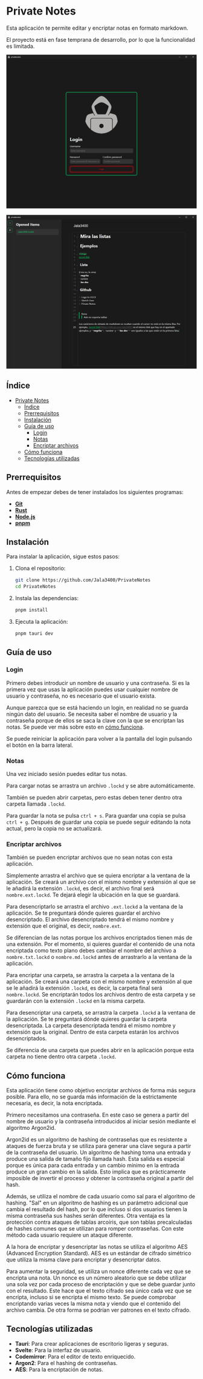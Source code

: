 # Private Notes

Esta aplicación te permite editar y encriptar notas en formato markdown.

El proyecto está en fase temprana de desarrollo, por lo que la funcionalidad es limitada.

![Private Notes login](./assets/login.png)

![Private Notes editor](./assets/editor.png)

## Índice

- [Private Notes](#private-notes)
  - [Índice](#índice)
  - [Prerrequisitos](#prerrequisitos)
  - [Instalación](#instalación)
  - [Guía de uso](#guía-de-uso)
    - [Login](#login)
    - [Notas](#notas)
    - [Encriptar archivos](#encriptar-archivos)
  - [Cómo funciona](#cómo-funciona)
  - [Tecnologías utilizadas](#tecnologías-utilizadas)

## Prerrequisitos

Antes de empezar debes de tener instalados los siguientes programas:

- [**Git**](https://git-scm.com/)
- [**Rust**](https://www.rust-lang.org/)
- [**Node.js**](https://nodejs.org/)
- [**pnpm**](https://pnpm.io/)

## Instalación

Para instalar la aplicación, sigue estos pasos:

1. Clona el repositorio:

   ```bash
   git clone https://github.com/Jala3400/PrivateNotes
   cd PrivateNotes
    ```

2. Instala las dependencias:

   ```bash
   pnpm install
   ```

3. Ejecuta la aplicación:

   ```bash
   pnpm tauri dev
   ```

## Guía de uso

### Login

Primero debes introducir un nombre de usuario y una contraseña. Si es la primera vez que usas la aplicación puedes usar cualquier nombre de usuario y contraseña, no es necesario que el usuario exista.

Aunque parezca que se está haciendo un login, en realidad no se guarda ningún dato del usuario. Se necesita saber el nombre de usuario y la contraseña porque de ellos se saca la clave con la que se encriptan las notas. Se puede ver más sobre esto en [cómo funciona](#cómo-funciona).

Se puede reiniciar la aplicación para volver a la pantalla del login pulsando el botón en la barra lateral.

### Notas

Una vez iniciado sesión puedes editar tus notas.

Para cargar notas se arrastra un archivo `.lockd` y se abre automáticamente.

También se pueden abrir carpetas, pero estas deben tener dentro otra carpeta llamada `.lockd`.

Para guardar la nota se pulsa `ctrl + s`.
Para guardar una copia se pulsa `ctrl + g`. Después de guardar una copia se puede seguir editando la nota actual, pero la copia no se actualizará.

### Encriptar archivos

También se pueden encriptar archivos que no sean notas con esta aplicación.

Simplemente arrastra el archivo que se quiera encriptar a la ventana de la aplicación. Se creará un archivo con el mismo nombre y extensión al que se le añadirá la extensión `.lockd`, es decir, el archivo final será `nombre.ext.lockd`. Te dejará elegir la ubicación en la que se guardará.

Para desencriptarlo se arrastra el archivo `.ext.lockd` a la ventana de la aplicación. Se te preguntará dónde quieres guardar el archivo desencriptado. El archivo desencriptado tendrá el mismo nombre y extensión que el original, es decir, `nombre.ext`.

Se diferencian de las notas porque los archivos encriptados tienen más de una extensión. Por el momento, si quieres guardar el contenido de una nota encriptada como texto plano debes cambiar el nombre del archivo a `nombre.txt.lockd` o `nombre.md.lockd` antes de arrastrarlo a la ventana de la aplicación.

Para encriptar una carpeta, se arrastra la carpeta a la ventana de la aplicación. Se creará una carpeta con el mismo nombre y extensión al que se le añadirá la extensión `.lockd`, es decir, la carpeta final será `nombre.lockd`. Se encriptarán todos los archivos dentro de esta carpeta y se guardarán con la extensión `.lockd` en la misma carpeta.

Para desencriptar una carpeta, se arrastra la carpeta `.lockd` a la ventana de la aplicación. Se te preguntará dónde quieres guardar la carpeta desencriptada. La carpeta desencriptada tendrá el mismo nombre y extensión que la original. Dentro de esta carpeta estarán los archivos desencriptados.

Se diferencia de una carpeta que puedes abrir en la aplicación porque esta carpeta no tiene dentro otra carpeta `.lockd`.

## Cómo funciona

Esta aplicación tiene como objetivo encriptar archivos de forma más segura posible. Para ello, no se guarda más información de la estrictamente necesaria, es decir, la nota encriptada.

Primero necesitamos una contraseña. En este caso se genera a partir del nombre de usuario y la contraseña introducidos al iniciar sesión mediante el algoritmo Argon2id.

Argon2id es un algoritmo de hashing de contraseñas que es resistente a ataques de fuerza bruta y se utiliza para generar una clave segura a partir de la contraseña del usuario. Un algoritmo de hashing toma una entrada y produce una salida de tamaño fijo llamada hash. Esta salida es especial porque es única para cada entrada y un cambio mínimo en la entrada produce un gran cambio en la salida. Esto implica que es prácticamente imposible de invertir el proceso y obtener la contraseña original a partir del hash.

Además, se utiliza el nombre de cada usuario como sal para el algoritmo de hashing. "Sal" en un algoritmo de hashing es un parámetro adicional que cambia el resultado del hash, por lo que incluso si dos usuarios tienen la misma contraseña sus hashes serán diferentes. Otra ventaja es la protección contra ataques de tablas arcoíris, que son tablas precalculadas de hashes comunes que se utilizan para romper contraseñas. Con este método cada usuario requiere un ataque diferente.

A la hora de encriptar y desencriptar las notas se utiliza el algoritmo AES (Advanced Encryption Standard). AES es un estándar de cifrado simétrico que utiliza la misma clave para encriptar y desencriptar datos.

Para aumentar la seguridad, se utiliza un nonce diferente cada vez que se encripta una nota. Un nonce es un número aleatorio que se debe utilizar una sola vez por cada proceso de encriptación y que se debe guardar junto con el resultado. Este hace que el texto cifrado sea único cada vez que se encripta, incluso si se encripta el mismo texto. Se puede comprobar encriptando varias veces la misma nota y viendo que el contenido del archivo cambia. De otra forma se podrían ver patrones en el texto cifrado.

## Tecnologías utilizadas

- **Tauri**: Para crear aplicaciones de escritorio ligeras y seguras.
- **Svelte**: Para la interfaz de usuario.
- **Codemirror**: Para el editor de texto enriquecido.
- **Argon2**: Para el hashing de contraseñas.
- **AES**: Para la encriptación de notas.
